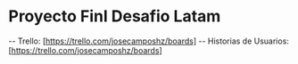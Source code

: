 # Proyecto Finl Desafio Latam

-- Trello: [https://trello.com/josecamposhz/boards]
-- Historias de Usuarios: [https://trello.com/josecamposhz/boards]
